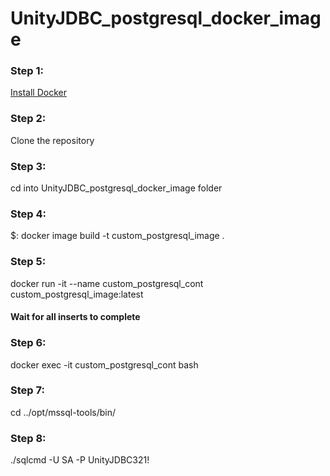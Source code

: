 # UnityJDBC_postgresql_docker_image

### Step 1:
[Install Docker](https://docs.docker.com/install/)

### Step 2:
Clone the repository
### Step 3:
cd into UnityJDBC_postgresql_docker_image folder
### Step 4:
$: docker image build -t custom_postgresql_image .
### Step 5:
docker run -it --name custom_postgresql_cont custom_postgresql_image:latest
#### Wait for all inserts to complete 
### Step 6:
docker exec -it custom_postgresql_cont bash
### Step 7:
cd ../opt/mssql-tools/bin/
### Step 8:
./sqlcmd -U SA -P UnityJDBC321!
